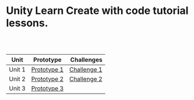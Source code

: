 # Unity Learn Create with code tutorial lessons.
<br><br>


| Unit        | Prototype           | Challenges  |
| ------------- |:-------------:| -----:|
| Unit 1      | [Prototype 1](https://github.com/cedricheijlman/unity-create-with-code-/tree/main/Unit%201/Prototype%201)      | [Challenge 1](https://github.com/cedricheijlman/unity-create-with-code-/tree/main/Unit%201/Plane%20Programming) |
| Unit 2      | [Prototype 2](https://github.com/cedricheijlman/unity-create-with-code-/tree/main/Unit%202/Prototype%202)      |   [Challenge 2](https://github.com/cedricheijlman/unity-create-with-code-/tree/main/Unit%202/Play%20Fetch) |
| Unit 3      | [Prototype 3](https://github.com/cedricheijlman/unity-create-with-code-/tree/main/Unit%203/Prototype%203) |
